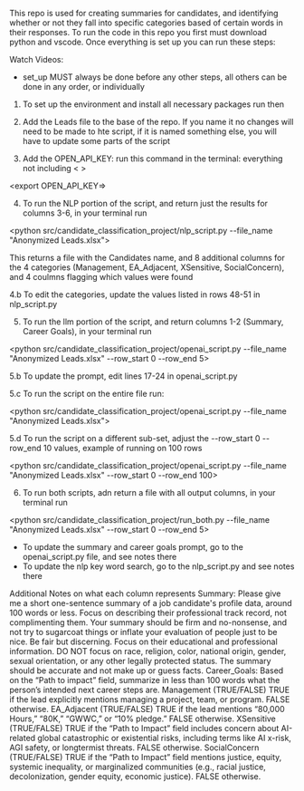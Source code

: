 
This repo is used for creating summaries for candidates, and identifying whether or not they fall into specific categories based of certain words in their responses. To run the code in this repo you first must download python and vscode. Once everything is set up you can run these steps:

Watch Videos:
- set_up MUST always be done before any other steps, all others can be done in any order, or individually

1. To set up the environment and install all necessary packages run <poetry shell> then <poetry install>

2. Add the Leads file to the base of the repo. If you name it <Anonymized Leads.xlsx> no changes will need to be made to hte script, if it is named something else, you will have to update some parts of the script

3. Add the OPEN_API_KEY: run this command in the terminal: everything not including < >

<export OPEN_API_KEY=>


4. To run the NLP portion of the script, and return just the results for columns 3-6, in your terminal run 

<python src/candidate_classification_project/nlp_script.py --file_name "Anonymized Leads.xlsx">

This returns a file with the Candidates name, and 8 additional columns for the 4 categories (Management, EA_Adjacent, XSensitive, SocialConcern), and 4 coulmns flagging which values were found

4.b To edit the categories, update the values listed in rows 48-51 in nlp_script.py

5. To run the llm portion of the script, and return columns 1-2 (Summary, Career Goals), in your terminal run 

<python src/candidate_classification_project/openai_script.py --file_name "Anonymized Leads.xlsx" --row_start 0 --row_end 5>

5.b To update the prompt, edit lines 17-24 in openai_script.py

5.c To run the script on the entire file run: 

<python src/candidate_classification_project/openai_script.py --file_name "Anonymized Leads.xlsx">

5.d To run the script on a different sub-set, adjust the --row_start 0 --row_end 10 values, example of running on 100 rows

<python src/candidate_classification_project/openai_script.py --file_name "Anonymized Leads.xlsx" --row_start 0 --row_end 100>

6. To run both scripts, adn return a file with all output columns, in your terminal run 

<python src/candidate_classification_project/run_both.py --file_name "Anonymized Leads.xlsx" --row_start 0 --row_end 5>

- To update the summary and career goals prompt, go to the openai_script.py file, and see notes there
- To update the nlp key word search, go to the nlp_script.py and see notes there


Additional Notes on what each column represents
Summary: Please give me a short one-sentence summary of a job candidate's profile data, around 100 words or less. Focus on describing their professional track record, not complimenting them. Your summary should be firm and no-nonsense, and not try to sugarcoat things or inflate your evaluation of people just to be nice. Be fair but discerning. Focus on their educational and professional information. DO NOT focus on race, religion, color, national origin, gender, sexual orientation, or any other legally protected status. The summary should be accurate and not make up or guess facts.
Career_Goals: Based on the “Path to impact” field, summarize in less than 100 words what the person’s intended next career steps are. 
Management (TRUE/FALSE)
TRUE if the lead explicitly mentions managing a project, team, or program. FALSE otherwise.
EA_Adjacent (TRUE/FALSE)
 TRUE if the lead mentions “80,000 Hours,” “80K,” “GWWC,” or “10% pledge.” FALSE otherwise.
XSensitive (TRUE/FALSE)
 TRUE if the “Path to Impact” field includes concern about AI-related global catastrophic or existential risks, including terms like AI x-risk, AGI safety, or longtermist threats. FALSE otherwise.
SocialConcern (TRUE/FALSE)
 TRUE if the “Path to Impact” field mentions justice, equity, systemic inequality, or marginalized communities (e.g., racial justice, decolonization, gender equity, economic justice). FALSE otherwise.
